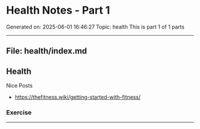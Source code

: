 # Health Notes - Part 1
Generated on: 2025-06-01 16:46:27
Topic: health
This is part 1 of 1 parts

---

## File: health/index.md

## Health

Nice Posts

- https://thefitness.wiki/getting-started-with-fitness/

### Exercise



---

